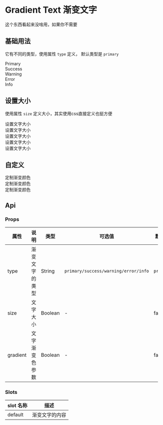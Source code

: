 # Gradient Text 渐变文字

这个东西看起来没啥用，如果你不需要

## 基础用法

它有不同的类型，使用属性 `type` 定义， 默认类型是 `primary`

<ivy-gradient-text type="primary">Primary</ivy-gradient-text>
<br />
<ivy-gradient-text type="success">Success</ivy-gradient-text>
<br />
<ivy-gradient-text type="warning">Warning</ivy-gradient-text>
<br />
<ivy-gradient-text type="error">Error</ivy-gradient-text>
<br />
<ivy-gradient-text type="info">Info</ivy-gradient-text>

## 设置大小

使用属性 `size` 定义大小，其实使用css直接定义也挺方便

<ivy-gradient-text size="12px">设置文字大小</ivy-gradient-text>
<br />
<ivy-gradient-text size="14px">设置文字大小</ivy-gradient-text>
<br />
<ivy-gradient-text size="16px">设置文字大小</ivy-gradient-text>
<br />
<ivy-gradient-text size="18px">设置文字大小</ivy-gradient-text>
<br />
<ivy-gradient-text size="20px">设置文字大小</ivy-gradient-text>

## 自定义

<ivy-gradient-text gradient="90deg, red 0%, blue 100%">定制渐变颜色</ivy-gradient-text>
<br />
<ivy-gradient-text gradient="90deg, green 0%, blue 100%">定制渐变颜色</ivy-gradient-text>
<br />
<ivy-gradient-text gradient="90deg, red 0%, green 50%, blue 100%">定制渐变颜色</ivy-gradient-text>

## Api

### Props

| 属性     | 说明           | 类型    | 可选值                               | 默认值    |
| -------- | -------------- | ------- | ------------------------------------ | --------- |
| type     | 渐变文字的类型 | String  | `primary/success/warning/error/info` | `primary` |
| size     | 文字大小       | Boolean | -                                    | false     |
| gradient | 文字渐变色参数 | Boolean | -                                    | false     |

### Slots

| slot 名称 | 描述           |
| --------- | -------------- |
| default   | 渐变文字的内容 |
